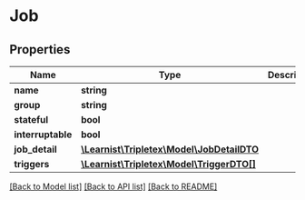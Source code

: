 # Job

## Properties
Name | Type | Description | Notes
------------ | ------------- | ------------- | -------------
**name** | **string** |  | [optional] 
**group** | **string** |  | [optional] 
**stateful** | **bool** |  | [optional] 
**interruptable** | **bool** |  | [optional] 
**job_detail** | [**\Learnist\Tripletex\Model\JobDetailDTO**](JobDetailDTO.md) |  | [optional] 
**triggers** | [**\Learnist\Tripletex\Model\TriggerDTO[]**](TriggerDTO.md) |  | [optional] 

[[Back to Model list]](../../README.md#documentation-for-models) [[Back to API list]](../../README.md#documentation-for-api-endpoints) [[Back to README]](../../README.md)

